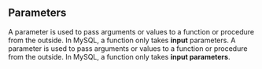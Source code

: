 ## **Parameters**

A parameter is used to pass arguments or values to a function or procedure from the outside. In MySQL, a function only takes **input** parameters.
A parameter is used to pass arguments or values to a function or procedure from the outside. In MySQL, a function only takes **input parameters**.
